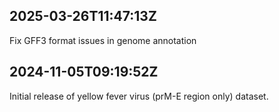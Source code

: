 ## 2025-03-26T11:47:13Z

Fix GFF3 format issues in genome annotation


## 2024-11-05T09:19:52Z

Initial release of yellow fever virus (prM-E region only) dataset.
